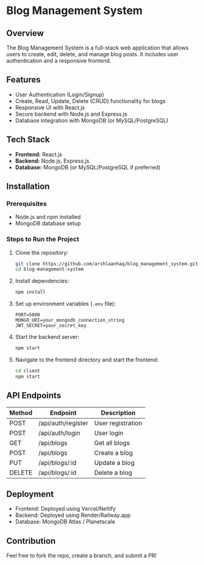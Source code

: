 # Blog Management System

## Overview
The Blog Management System is a full-stack web application that allows users to create, edit, delete, and manage blog posts. It includes user authentication and a responsive frontend.

## Features
- User Authentication (Login/Signup)
- Create, Read, Update, Delete (CRUD) functionality for blogs
- Responsive UI with React.js
- Secure backend with Node.js and Express.js
- Database integration with MongoDB (or MySQL/PostgreSQL)

## Tech Stack
- **Frontend:** React.js
- **Backend:** Node.js, Express.js
- **Database:** MongoDB (or MySQL/PostgreSQL if preferred)

## Installation
### Prerequisites
- Node.js and npm installed
- MongoDB database setup

### Steps to Run the Project
1. Clone the repository:
   ```bash
   git clone https://github.com/arshlaanhaq/blog_management_system.git
   cd blog-management-system
   ```
2. Install dependencies:
   ```bash
   npm install
   ```
3. Set up environment variables (`.env` file):
   ```env
   PORT=5000
   MONGO_URI=your_mongodb_connection_string
   JWT_SECRET=your_secret_key
   ```
4. Start the backend server:
   ```bash
   npm start
   ```
5. Navigate to the frontend directory and start the frontend:
   ```bash
   cd client
   npm start
   ```

## API Endpoints
| Method | Endpoint       | Description          |
|--------|---------------|----------------------|
| POST   | /api/auth/register | User registration  |
| POST   | /api/auth/login    | User login        |
| GET    | /api/blogs         | Get all blogs     |
| POST   | /api/blogs         | Create a blog     |
| PUT    | /api/blogs/:id     | Update a blog     |
| DELETE | /api/blogs/:id     | Delete a blog     |

## Deployment
- Frontend: Deployed using Vercel/Netlify
- Backend: Deployed using Render/Railway.app
- Database: MongoDB Atlas / Planetscale

## Contribution
Feel free to fork the repo, create a branch, and submit a PR!


